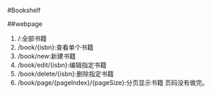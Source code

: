 #Bookshelf

##webpage

1.  /:全部书籍
2.  /book/{isbn}:查看单个书籍
3.  /book/new:新建书籍
4.  /book/edit/{isbn}:编辑指定书籍
5.  /book/delete/{isbn}:删除指定书籍
6.  /book/page/{pageIndex}/{pageSize}:分页显示书籍
    页码没有做完。